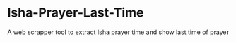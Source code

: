 # Isha-Prayer-Last-Time
A web scrapper tool to extract Isha prayer time and show last time of prayer
